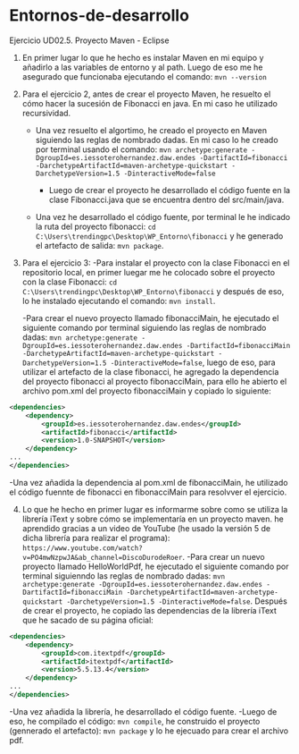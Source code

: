# Entornos-de-desarrollo
Ejercicio UD02.5. Proyecto Maven - Eclipse

1. En primer lugar lo que he hecho es instalar Maven en mi equipo y añadirlo a las variables de entorno y al path. Luego de eso me he asegurado que funcionaba ejecutando el comando: `mvn --version`


2. Para el ejercicio 2, antes de crear el proyecto Maven, he resuelto el cómo hacer la sucesión de Fibonacci en java. En mi caso he utilizado recursividad.
	- Una vez resuelto el algortimo, he creado el proyecto en Maven siguiendo las reglas de nombrado dadas. En mi caso lo he creado por terminal usando el comando:
			`mvn archetype:generate -DgroupId=es.iessoterohernandez.daw.endes -DartifactId=fibonacci -DarchetypeArtifactId=maven-archetype-quickstart -DarchetypeVersion=1.5 -DinteractiveMode=false`
		- Luego de crear el proyecto he desarrollado el código fuente en la clase Fibonacci.java que se encuentra dentro del src/main/java.

	- Una vez he desarrollado el código fuente, por terminal le he indicado la ruta del proyecto fibonacci: `cd C:\Users\trendingpc\Desktop\WP_Entorno\fibonacci` y he generado el artefacto de salida: `mvn package`.

3. Para el ejercicio 3:
	-Para instalar el proyecto con la clase Fibonacci en el repositorio local, en primer luegar me he colocado sobre el proyecto con la clase Fibonacci: `cd C:\Users\trendingpc\Desktop\WP_Entorno\fibonacci` y después de eso, lo he instalado ejecutando el comando: `mvn install`.

 	-Para crear el nuevo proyecto llamado fibonacciMain, he ejecutado el siguiente comando por terminal siguiendo las reglas de nombrado dadas: `mvn archetype:generate -DgroupId=es.iessoterohernandez.daw.endes -DartifactId=fibonacciMain -DarchetypeArtifactId=maven-archetype-quickstart -DarchetypeVersion=1.5 -DinteractiveMode=false`, luego de eso, para utilizar el artefacto de la clase fibonacci, he agregado la dependencia del proyecto fibonacci al proyecto fibonacciMain, para ello he abierto el archivo pom.xml del proyecto fibonacciMain y copiado lo siguiente:

```xml
<dependencies>
   	<dependency>
		<groupId>es.iessoterohernandez.daw.endes</groupId>
		<artifactId>fibonacci</artifactId>
		<version>1.0-SNAPSHOT</version>
	</dependency>
...
</dependencies>
```

-Una vez añadida la dependencia al pom.xml de fibonacciMain, he utilizado el código fuennte de fibonacci en fibonacciMain para resolvver el ejercicio.

4. Lo que he hecho en primer lugar es informarme sobre como se utiliza la librería iText y sobre cómo se implementaría en un proyecto maven. he aprendido gracias a un video de YouTube (he usado la versión 5 de dicha librería para realizar el programa): `https://www.youtube.com/watch?v=PO4mwNzpwJA&ab_channel=DiscoDurodeRoer`.
	-Para crear un nuevo proyecto llamado HelloWorldPdf, he ejecutado el siguiente comando por terminal siguienndo las reglas de nombrado dadas: `mvn archetype:generate -DgroupId=es.iessoterohernandez.daw.endes -DartifactId=fibonacciMain -DarchetypeArtifactId=maven-archetype-quickstart -DarchetypeVersion=1.5 -DinteractiveMode=false`. Después de crear el proyecto, he copiado las dependencias de la librería iText que he sacado de su página oficial:
```xml
<dependencies>
	<dependency>
		<groupId>com.itextpdf</groupId>
		<artifactId>itextpdf</artifactId>
		<version>5.5.13.4</version>
	</dependency>
...
</dependencies>
```
-Una vez añadida la librería, he desarrollado el código fuente.
	-Luego de eso, he compilado el código: `mvn compile`, he construido el proyecto (gennerado el artefacto): `mvn package` y lo he ejecuado para crear el archivo pdf.



   



